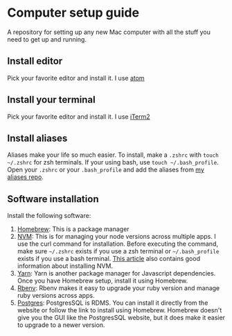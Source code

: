 # Computer setup guide
A repository for setting up any new Mac computer with all the stuff you need to get up and running.

## Install editor

Pick your favorite editor and install it. I use [atom](https://atom.io/)

## Install your terminal

Pick your favorite editor and install it. I use [iTerm2](https://iterm2.com/)

## Install aliases

Aliases make your life so much easier. To install, make a `.zshrc` with `touch ~/.zshrc` for zsh terminals. If your using bash, use `touch ~/.bash_profile`. Open your `.zshrc` or your `.bash_profile` and add the aliases from [my aliases repo](https://github.com/madelineleclair/my_aliases/blob/master/aliases.txt).

## Software installation

Install the following software:

1. [Homebrew](https://brew.sh/): This is a package manager
2. [NVM](https://github.com/nvm-sh/nvm): This is for managing your node versions across multiple apps. I use the curl command for installation. Before executing the command, make sure `~/.zshrc` exists if you use a zsh terminal or `~/.bash_profile` exists if you use a bash terminal. [This article](https://www.codementor.io/@mercurial/how-to-install-node-js-on-macos-sierra-mphz41ekk) also contains good information about installing NVM.
3. [Yarn](https://classic.yarnpkg.com/en/docs/install/#mac-stable): Yarn is another package manager for Javascript dependencies. Once you have Homebrew setup, install it using Homebrew. 
4. [Rbenv](https://github.com/rbenv/rbenv): Rbenv makes it easy to upgrade your ruby version and manage ruby versions across apps.
5. [Postgres](https://wiki.postgresql.org/wiki/Homebrew): PostgresSQL is RDMS. You can install it directly from the website or follow the link to install using Homebrew. Homebrew doesn't give you the GUI like the PostgresSQL website, but it does make it easier to upgrade to a newer version.
